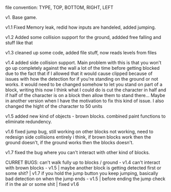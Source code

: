 file convention: TYPE, TOP, BOTTOM, RIGHT, LEFT

v1. Base game.


v1.1 Fixed Memory leak, redid how inputs are handeled, added jumping.


v1.2 Added some collision support for the ground, addded free falling and stuff like that


v1.3 cleaned up some code, added file stuff, now reads levels from files

v1.4 added side collision support. Main problem with this is that you won't go up completely against the wall a lot of the time before getting blocked due to the fact that if I allowed that it would cause clipped because of issues with how the detection for if you're standing on the ground or not works. it would need to be changed somehow to let you stand on part of a block, writing this now I think what I could do is cut the character in half and if half of the character is on a block then allow them to stand there... Maybe in another version when I have the motivation to fix this kind of issue. I also changed the hight of the character to 50 units

v1.5 added new kind of objects - brown blocks. combined paint functions to eliminate redundency.

v1.6 fixed jump bug, still working on other blocks not working, need to redesign side collisions entirely i think, if brown blocks work then the ground doesn't, if the ground works then the blocks doesn't. 

v1.7 fixed the bug where you can't interact with other kind of blocks.

CURRET BUGS:
can't walk fully up to blocks / ground - v1.4
can't interact with brown blocks - v1.5 | maybe another block is getting detected first or some shit? | v1.7
if you hold the jump button you keep jumping, basically bad detection on when the jump ends - v1.5 | before ending the jump check if in the air or some shit | fixed v1.6